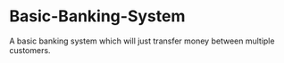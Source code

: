 # Basic-Banking-System
A basic banking system which will just transfer money between multiple customers.
